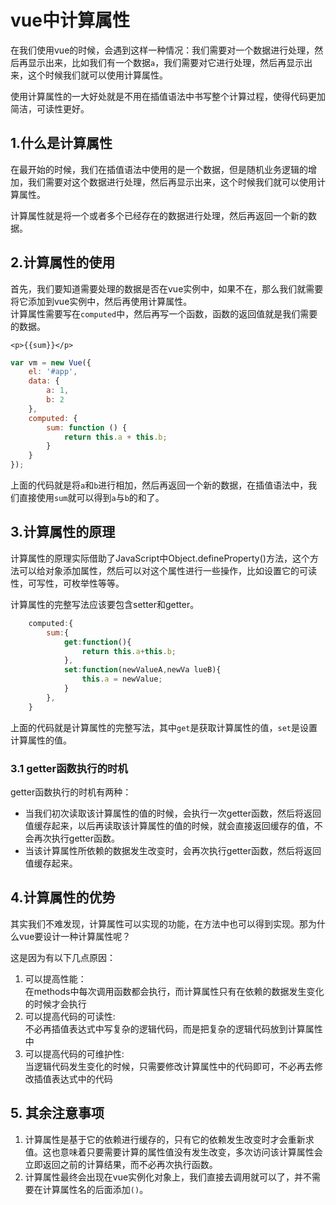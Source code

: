 # vue中计算属性

在我们使用vue的时候，会遇到这样一种情况：我们需要对一个数据进行处理，然后再显示出来，比如我们有一个数据`a`，我们需要对它进行处理，然后再显示出来，这个时候我们就可以使用计算属性。

使用计算属性的一大好处就是不用在插值语法中书写整个计算过程，使得代码更加简洁，可读性更好。

## 1.什么是计算属性

在最开始的时候，我们在插值语法中使用的是一个数据，但是随机业务逻辑的增加，我们需要对这个数据进行处理，然后再显示出来，这个时候我们就可以使用计算属性。

计算属性就是将一个或者多个已经存在的数据进行处理，然后再返回一个新的数据。

## 2.计算属性的使用

首先，我们要知道需要处理的数据是否在vue实例中，如果不在，那么我们就需要将它添加到vue实例中，然后再使用计算属性。  
计算属性需要写在`computed`中，然后再写一个函数，函数的返回值就是我们需要的数据。

`<p>{{sum}}</p>`

```js
var vm = new Vue({
    el: '#app',
    data: {
        a: 1,
        b: 2
    },
    computed: {
        sum: function () {
            return this.a + this.b;
        }
    }
});
```

上面的代码就是将`a`和`b`进行相加，然后再返回一个新的数据，在插值语法中，我们直接使用`sum`就可以得到`a`与`b`的和了。

## 3.计算属性的原理

计算属性的原理实际借助了JavaScript中Object.defineProperty()方法，这个方法可以给对象添加属性，然后可以对这个属性进行一些操作，比如设置它的可读性，可写性，可枚举性等等。

计算属性的完整写法应该要包含setter和getter。

```js
    computed:{
        sum:{
            get:function(){
                return this.a+this.b;
            },
            set:function(newValueA,newVa lueB){
                this.a = newValue;
            }
        },
    }
```

上面的代码就是计算属性的完整写法，其中`get`是获取计算属性的值，`set`是设置计算属性的值。

### 3.1 getter函数执行的时机

getter函数执行的时机有两种：

- 当我们初次读取该计算属性的值的时候，会执行一次getter函数，然后将返回值缓存起来，以后再读取该计算属性的值的时候，就会直接返回缓存的值，不会再次执行getter函数。
- 当该计算属性所依赖的数据发生改变时，会再次执行getter函数，然后将返回值缓存起来。

## 4.计算属性的优势

其实我们不难发现，计算属性可以实现的功能，在方法中也可以得到实现。那为什么vue要设计一种计算属性呢？

这是因为有以下几点原因：

1. 可以提高性能：  
    在methods中每次调用函数都会执行，而计算属性只有在依赖的数据发生变化的时候才会执行
2. 可以提高代码的可读性:  
    不必再插值表达式中写复杂的逻辑代码，而是把复杂的逻辑代码放到计算属性中
3. 可以提高代码的可维护性:  
    当逻辑代码发生变化的时候，只需要修改计算属性中的代码即可，不必再去修改插值表达式中的代码

## 5. 其余注意事项

1. 计算属性是基于它的依赖进行缓存的，只有它的依赖发生改变时才会重新求值。这也意味着只要需要计算的属性值没有发生改变，多次访问该计算属性会立即返回之前的计算结果，而不必再次执行函数。
2. 计算属性最终会出现在vue实例化对象上，我们直接去调用就可以了，并不需要在计算属性名的后面添加`()`。